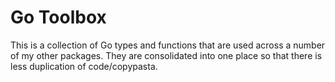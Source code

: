 # Go Toolbox

This is a collection of Go types and functions that are used across a number of my other packages. They are consolidated into
one place so that there is less duplication of code/copypasta.
